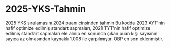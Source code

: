 # 2025-YKS-Tahmin
2025 YKS sıralamasını 2024 puanı cinsinden tahmin
Bu kodda 2023 AYT'nin hafif optimize edilmiş standart sapmaları, 2021 TYT'nin hafif optimize edilmiş standart sapmaları ele alınıp en sonunda çıkan puan kişi sayısının sayıca az olmasından kaynaklı 1.008 ile çarpılmıştır. OBP en son eklenmiştir.
